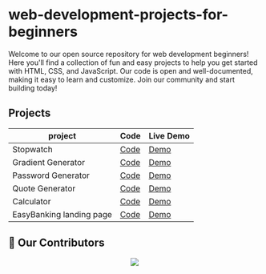 # web-development-projects-for-beginners
Welcome to our open source repository for web development beginners! Here you'll find a collection of fun and easy projects to help you get started with HTML, CSS, and JavaScript. Our code is open and well-documented, making it easy to learn and customize. Join our community and start building today!


## Projects

| project | Code | Live Demo |
| ----- | ---- | --------- |
|Stopwatch| [Code](https://github.com/Husayn01/Stopwatch)| [Demo](https://stopwatch-husayn01.vercel.app/)|
|Gradient Generator| [Code](https://github.com/Husayn01/Css-Gradient-Generator)|[Demo](https://css-gradient-generator-black.vercel.app/)|
|Password Generator| [Code](https://github.com/Husayn01/password-generator)| [Demo](https://password-generator02.netlify.app/)|
|Quote Generator | [Code](https://github.com/Husayn01/Random-Quote-Generator)| [Demo](https://app.netlify.com/sites/random-quote-generator01/)|
|Calculator | [Code](https://github.com/Husayn01/Javascript-calculator)| [Demo](https://html-calculator.netlify.app/)|
|EasyBanking landing page| [Code](https://github.com/HeemahMuslad/easybank-landing-page)| [Demo](http://easybanking-landing-page-heemah.netlify.app)|

## :handshake: Our Contributors

<a href="https://github.com/Husayn01/web-development-projects-for-beginners"><p align="center">
  <img src="https://contrib.rocks/image?repo=Husayn01/web-development-projects-for-beginners" style="float:none;" /></p>
</a>
